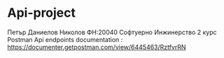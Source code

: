 # Api-project
Петър Даниелов Николов ФН:20040 Софтуерно Инжинерство 2 курс
Postman Api endpoints documentation : https://documenter.getpostman.com/view/6445463/RztfvrRN
